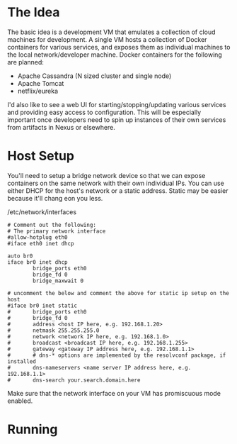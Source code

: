 The Idea
========

The basic idea is a development VM that emulates a collection of cloud machines
for development. A single VM hosts a collection of Docker containers for
various services, and exposes them as individual machines to the local
network/developer machine. Docker containers for the following are planned:

* Apache Cassandra (N sized cluster and single node)
* Apache Tomcat
* netflix/eureka
  
I'd also like to see a web UI for starting/stopping/updating various services
and providing easy access to configuration. This will be especially important
once developers need to spin up instances of their own services from artifacts
in Nexus or elsewhere.

Host Setup
==========

You'll need to setup a bridge network device so that we can expose containers
on the same network with their own individual IPs. You can use either DHCP for
the host's network or a static address. Static may be easier because it'll
chang eon you less.

/etc/network/interfaces

	# Comment out the following:
	# The primary network interface
	#allow-hotplug eth0
	#iface eth0 inet dhcp

	auto br0
	iface br0 inet dhcp
        	bridge_ports eth0
        	bridge_fd 0
        	bridge_maxwait 0

	# uncomment the below and comment the above for static ip setup on the host
	#iface br0 inet static
	#       bridge_ports eth0
	#       bridge_fd 0
	#       address <host IP here, e.g. 192.168.1.20>
	#       netmask 255.255.255.0
	#       network <network IP here, e.g. 192.168.1.0>
	#       broadcast <broadcast IP here, e.g. 192.168.1.255>
	#       gateway <gateway IP address here, e.g. 192.168.1.1>
	#       # dns-* options are implemented by the resolvconf package, if installed
	#       dns-nameservers <name server IP address here, e.g. 192.168.1.1>
	#       dns-search your.search.domain.here

Make sure that the network interface on your VM has promiscuous mode enabled.

Running
=======
